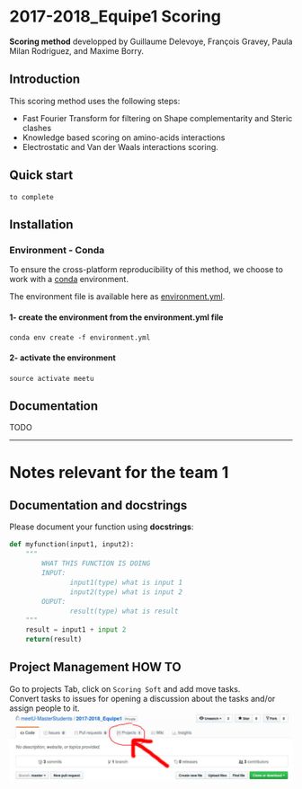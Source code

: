 # 2017-2018_Equipe1 Scoring

**Scoring method** developped by Guillaume Delevoye, François Gravey, Paula Milan Rodriguez, and Maxime Borry.

## Introduction

This scoring method uses the following steps:

- Fast Fourier Transform for filtering on Shape complementarity and Steric clashes
- Knowledge based scoring on amino-acids interactions
- Electrostatic and Van der Waals interactions scoring.

## Quick start

```pythonM
to complete
```

## Installation

### Environment - Conda

To ensure the cross-platform reproducibility of this method, we choose to work with a [conda](https://conda.io) environment.

The environment file is available here as [environment.yml](./environment.yml).

#### 1- create the environment from the environment.yml file

`conda env create -f environment.yml`

#### 2- activate the environment

`source activate meetu`

## Documentation

TODO

----

# Notes relevant for the team 1

## Documentation and docstrings

Please document your function using **docstrings**:
```python
def myfunction(input1, input2):
    """
        WHAT THIS FUNCTION IS DOING
        INPUT:
               input1(type) what is input 1
               input2(type) what is input 2
        OUPUT:
               result(type) what is result
    """
    result = input1 + input 2
    return(result)
```

## Project Management HOW TO
Go to projects Tab, click on `Scoring Soft` and add move tasks.  
Convert tasks to issues for opening a discussion about the tasks and/or assign people to it.
![](./images/screenshot.jpg)
